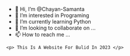 - 👋 Hi, I’m @Chayan-Samanta
- 👀 I’m interested in Programing
- 🌱 I’m currently learning Python
- 💞️ I’m looking to collaborate on ...
- 📫 How to reach me ...

<!---
Chayan-Samanta/Chayan-Samanta is a ✨ special ✨ repository because its `README.md` (this file) appears on your GitHub profile.
You can click the Preview link to take a look at your changes.
--->
```
<p> This Is A Website For Bulid In 2023 </p>


```
